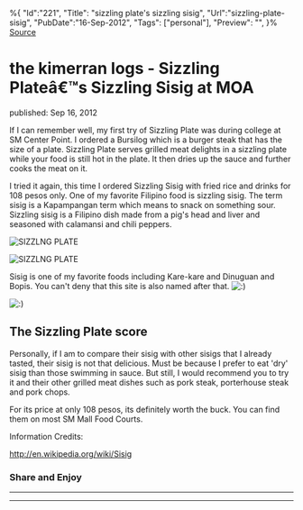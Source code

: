﻿%{
    "Id":"221",
    "Title": "sizzling plate's sizzling sisig",
    "Url":"sizzling-plate-sisig",
    "PubDate":"16-Sep-2012",
    "Tags": ["personal"],
    "Preview": "",
}%
[Source](http://markhughneri.com/blog/458/sizzling-plate-sisig/ "Permalink to the kimerran logs - Sizzling Plateâ€™s Sizzling Sisig at MOA")

# the kimerran logs - Sizzling Plateâ€™s Sizzling Sisig at MOA

published: Sep 16, 2012

If I can remember well, my first try of Sizzling Plate was during college at SM Center Point. I ordered a Bursilog which is a burger steak that has the size of a plate. Sizzling Plate serves grilled meat delights in a sizzling plate while your food is still hot in the plate. It then dries up the sauce and further cooks the meat on it.

I tried it again, this time I ordered Sizzling Sisig with fried rice and drinks for 108 pesos only. One of my favorite Filipino food is sizzling sisig. The term sisig is a Kapampangan term which means to snack on something sour. Sizzling sisig is a Filipino dish made from a pig's head and liver and seasoned with calamansi and chili peppers.

![SIZZLNG PLATE][1]

![SIZZLNG PLATE][2]

Sisig is one of my favorite foods including Kare-kare and Dinuguan and Bopis. You can't deny that this site is also named after that. ![:\)][3]

![:\)][4]

## The Sizzling Plate score

Personally, if I am to compare their sisig with other sisigs that I already tasted, their sisig is not that delicious. Must be because I prefer to eat 'dry' sisig than those swimming in sauce. But still, I would recommend you to try it and their other grilled meat dishes such as pork steak, porterhouse steak and pork chops.

For its price at only 108 pesos, its definitely worth the buck. You can find them on most SM Mall Food Courts.

Information Credits:

http://en.wikipedia.org/wiki/Sisig

### Share and Enjoy

* * *

* * *

[1]: http://markhughneri.com/blog/assets/loading.gif "SIZZLNG PLATE"
[2]: http://www.sisigbytes.com/food/wp-content/uploads/sites/2/2012/09/SIZZLNG-PLATE.jpg "SIZZLNG PLATE"
[3]: http://markhughneri.com/blog/assets/loading.gif
[4]: http://markhughneri.com/blog/wp-includes/images/smilies/icon_smile.gif
